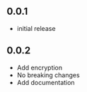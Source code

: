 ## 0.0.1

- initial release

## 0.0.2

- Add encryption
- No breaking changes
- Add documentation


